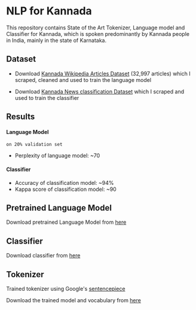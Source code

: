 # NLP for Kannada

This repository contains State of the Art Tokenizer, Language model
 and Classifier for Kannada, which is spoken predominantly by
  Kannada people in India, mainly in the state of Karnataka.

## Dataset

* Download [Kannada Wikipedia Articles Dataset](https://drive.google.com/open?id=1KBAch8djPwVLwN4O-CCCQoaV_FcS4AwU) (32,997 articles) which I scraped, cleaned and
used to train the language model

* Download [Kannada News classification Dataset](https://drive.google.com/open?id=1Qgnn03Wrju6Nv8cs1-PQlzk26X4rpfsg) which I scraped and used to train 
the classifier

## Results

#### Language Model

`on 20% validation set`

* Perplexity of language model: ~70

#### Classifier

* Accuracy of classification model: ~94%
* Kappa score of classification model: ~90

## Pretrained Language Model

Download pretrained Language Model from [here](https://drive.google.com/open?id=1s8d83UKyw_C6h-wbGUqYSXtHxuFUcVlS)


## Classifier

Download classifier from [here](https://drive.google.com/open?id=1mPFvR-QP1eenfYSWYJnck7LtB4IS_PM5)


## Tokenizer

Trained tokenizer using Google's [sentencepiece](https://github.com/google/sentencepiece)

Download the trained model and vocabulary from [here](https://drive.google.com/open?id=1BN0KgTcX6CWAJ-YF2DiwZhDUSEwVjvIH)